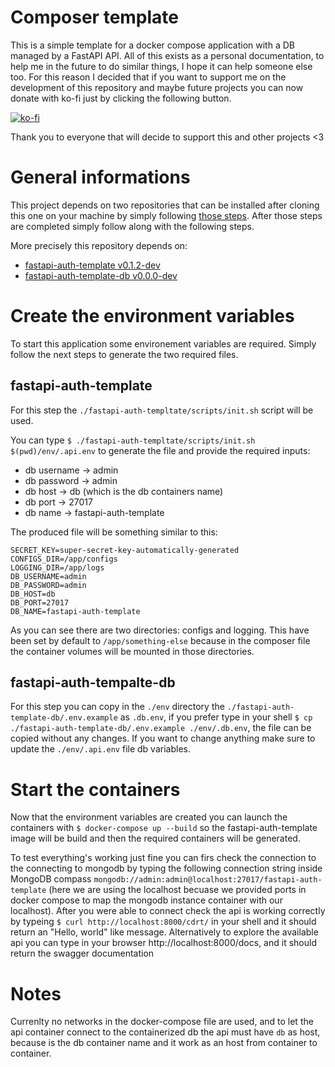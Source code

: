 # Composer template
This is a simple template for a docker compose application with a DB managed by a FastAPI API.
All of this exists as a personal documentation, to help me in the future to do similar things, I hope it can help someone else too. For this reason I decided that if you want to support me on the development of this repository and maybe future projects you can now donate with ko-fi just by clicking the following button.


[![ko-fi](https://ko-fi.com/img/githubbutton_sm.svg)](https://ko-fi.com/E1E5E3EKB)

Thank you to everyone that will decide to support this and other projects <3

# General informations
This project depends on two repositories that can be installed after cloning this one on your machine by simply following [those steps](https://www.w3docs.com/snippets/git/how-to-clone-including-submodules.html). After those steps are completed simply follow along with the following steps.

More precisely this repository depends on:
- [fastapi-auth-template v0.1.2-dev](https://github.com/cedrata/fastapi-auth-template/releases/tag/0.1.2-dev)
- [fastapi-auth-template-db v0.0.0-dev](https://github.com/cedrata/fastapi-auth-template-db/releases/tag/0.0.0-dev)

# Create the environment variables
To start this application some environement variables are required.
Simply follow the next steps to generate the two required files.

## fastapi-auth-template
For this step the ```./fastapi-auth-templtate/scripts/init.sh``` script will be used.

You can type ```$ ./fastapi-auth-templtate/scripts/init.sh $(pwd)/env/.api.env``` to generate the file and provide the required inputs:
- db username -> admin
- db password -> admin
- db host -> db (which is the db containers name)
- db port -> 27017
- db name -> fastapi-auth-template

The produced file will be something similar to this:
```
SECRET_KEY=super-secret-key-automatically-generated
CONFIGS_DIR=/app/configs
LOGGING_DIR=/app/logs
DB_USERNAME=admin
DB_PASSWORD=admin
DB_HOST=db
DB_PORT=27017
DB_NAME=fastapi-auth-template
```

As you can see there are two directories: configs and logging.
This have been set by default to ```/app/something-else``` because in the composer file the container volumes will be mounted in those directories.

## fastapi-auth-tempalte-db
For this step you can copy in the ```./env``` directory the ```./fastapi-auth-template-db/.env.example``` as ```.db.env```, if you prefer type in your shell ```$ cp ./fastapi-auth-template-db/.env.example ./env/.db.env```, the file can be copied without any changes.
If you want to change anything make sure to update the ```./env/.api.env``` file db variables.

# Start the containers
Now that the environment variables are created you can launch the containers with ```$ docker-compose up --build``` so the fastapi-auth-template image will be build and then the required containers will be generated.

To test everything's working just fine you can firs check the connection to the connecting to mongodb by typing the following connection string inside MongoDB compass ```mongodb://admin:admin@localhost:27017/fastapi-auth-template``` (here we are using the localhost becuase we provided ports in docker compose to map the mongodb instance container with our localhost). After you were able to connect check the api is working correctly by typeing ```$ curl http://localhost:8000/cdrt/``` in your shell and it should return an "Hello, world" like message. Alternatively to explore the available api you can type in your browser http://localhost:8000/docs, and it should return the swagger documentation

# Notes
Currenlty no networks in the docker-compose file are used, and to let the api container connect to the containerized db the api must have ```db``` as host, because is the db container name and it work as an host from container to container.

